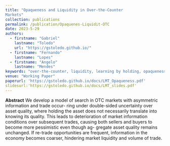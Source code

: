 ```yaml
---
title: "Opaqueness and Liquidity in Over-the-Counter
Markets"
collection: publications
permalink: /publication/Opaquenes-Liquidit-OTC
date: 2023-5-29
authors:
  - firstname: "Gabriel"
    lastname: "Toledo"
    url: "https://gstoledo.github.io/"
  - firstname: "Fernando"
    lastname: "Lopes"
  - firstname: "Angelo"
    lastname: "Mendes"
keywords: "over-the-counter, liquidity, learning by holding, opaqueness"
venue: "Working Paper"
paperurl: 'https://gstoledo.github.io/docs/LMT_Opaqueness.pdf'
slidesurl:'https://gstoledo.github.io/docs/LMT_slides.pdf'
---
```



**Abstract** We develop a model of search in OTC markets with asymmetric information and trade occur-
ring under double-sided uncertainty over asset quality, where holding the asset does not necessarily
translate into knowing its quality. This leads to deterioration of market information conditions over
subsequent trades, causing both sellers and buyers to become more pessimistic even though ag-
gregate asset quality remains unchanged. If re-trade opportunities are frequent, information in the
economy becomes coarser, hindering market liquidity and volume of trade.
